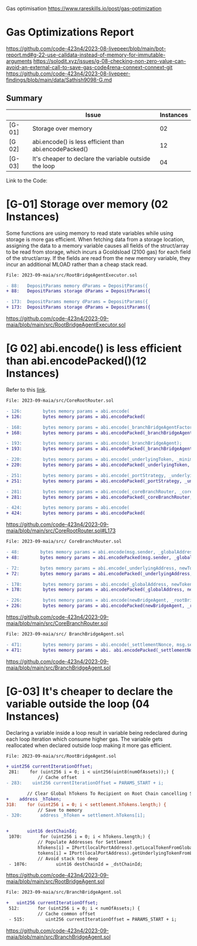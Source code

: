  Gas optimisation
https://www.rareskills.io/post/gas-optimization

# Gas Optimizations Report
https://github.com/code-423n4/2023-08-livepeer/blob/main/bot-report.md#g-22-use-calldata-instead-of-memory-for-immutable-arguments
https://solodit.xyz/issues/g-08-checking-non-zero-value-can-avoid-an-external-call-to-save-gas-code4rena-connext-connext-git
https://github.com/code-423n4/2023-08-livepeer-findings/blob/main/data/Sathish9098-G.md

## Summary
|	|	Issue								| Instances	|
| ---	|	-----								|	-----	|
|[G-01]| Storage over memory	|	02	|
|[G 02]|abi.encode() is less efficient than abi.encodePacked()				|	12	|
|[G-03]|It's cheaper to declare the variable outside the loop	|	04	|

Link to the Code:

# [G-01] Storage over memory (02 Instances)
Some functions are using memory to read state variables while using storage is more gas efficient.
When fetching data from a storage location, assigning the data to a memory variable causes all fields of the struct/array to be read from storage, which incurs a Gcoldsload (2100 gas) for each field of the struct/array. If the fields are read from the new memory variable, they incur an additional MLOAD rather than a cheap stack read.

```diff
File: 2023-09-maia/src/RootBridgeAgentExecutor.sol

- 88:	DepositParams memory dParams = DepositParams({
+ 88:	DepositParams storage dParams = DepositParams({

- 173:	DepositParams memory dParams = DepositParams({
+ 173:	DepositParams storage dParams = DepositParams({
```
https://github.com/code-423n4/2023-09-maia/blob/main/src/RootBridgeAgentExecutor.sol


# [G 02] abi.encode() is less efficient than abi.encodePacked()(12 Instances)
Refer to this [link]( https://github.com/ConnorBlockchain/Solidity-Encode-Gas-Comparison).

```diff
File: 2023-09-maia/src/CoreRootRouter.sol

- 126:        bytes memory params = abi.encode(
+ 126:        bytes memory params = abi.encodePacked(

- 168:        bytes memory params = abi.encode(_branchBridgeAgentFactory);
+ 168:        bytes memory params = abi.encodePacked(_branchBridgeAgentFactory);

- 193:        bytes memory params = abi.encode(_branchBridgeAgent);
+ 193:        bytes memory params = abi.encodePacked(_branchBridgeAgent);

- 220:        bytes memory params = abi.encode(_underlyingToken, _minimumReservesRatio);
+ 220:        bytes memory params = abi.encodePacked(_underlyingToken, _minimumReservesRatio);

- 251:        bytes memory params = abi.encode(_portStrategy, _underlyingToken, _dailyManagementLimit, _isUpdateDailyLimit);
+ 251:        bytes memory params = abi.encodePacked(_portStrategy, _underlyingToken, _dailyManagementLimit, _isUpdateDailyLimit);

- 281:        bytes memory params = abi.encode(_coreBranchRouter, _coreBranchBridgeAgent);
+ 281:        bytes memory params = abi.encodePacked(_coreBranchRouter, _coreBranchBridgeAgent);

- 424:        bytes memory params = abi.encode(
+ 424:        bytes memory params = abi.encodePacked(

```
https://github.com/code-423n4/2023-09-maia/blob/main/src/CoreRootRouter.sol#L173


```diff
File: 2023-09-maia/src/ CoreBranchRouter.sol

- 48:        bytes memory params = abi.encode(msg.sender, _globalAddress, _dstChainId, [_gParams[1], _gParams[2]]);
+ 48:        bytes memory params = abi.encodePacked(msg.sender, _globalAddress, _dstChainId, [_gParams[1], _gParams[2]]);

- 72:        bytes memory params = abi.encode(_underlyingAddress, newToken, newToken.name(), newToken.symbol(), decimals);
+ 72:        bytes memory params = abi.encodePacked(_underlyingAddress, newToken, newToken.name(), newToken.symbol(), decimals);

- 178:        bytes memory params = abi.encode(_globalAddress, newToken);
+ 178:        bytes memory params = abi.encodePacked(_globalAddress, newToken);

- 226:        bytes memory params = abi.encode(newBridgeAgent, _rootBridgeAgent);
+ 226:        bytes memory params = abi.encodePacked(newBridgeAgent, _rootBridgeAgent);
```
https://github.com/code-423n4/2023-09-maia/blob/main/src/CoreBranchRouter.sol



```diff
File: 2023-09-maia/src/ BranchBridgeAgent.sol

- 471:        bytes memory params = abi.encode(_settlementNonce, msg.sender, _params, _gParams[1]);
+ 471:        bytes memory params = abi. abi.encodePacked(_settlementNonce, msg.sender, _params, _gParams[1]);

```
https://github.com/code-423n4/2023-09-maia/blob/main/src/BranchBridgeAgent.sol




# [G-03] It's cheaper to declare the variable outside the loop (04 Instances)
Declaring a variable inside a loop result in variable being redeclared during each loop iteration which consume higher gas.
The variable gets reallocated when declared outside loop making it more gas efficient.

```diff
File: 2023-09-maia/src/RootBridgeAgent.sol

+ uint256 currentIterationOffset;
 281:    for (uint256 i = 0; i < uint256(uint8(numOfAssets));) {
            // Cache offset
- 283:    uint256 currentIterationOffset = PARAMS_START + i;

        // Clear Global hTokens To Recipient on Root Chain cancelling Settlement to Branch
+	 address _hToken;
318:    for (uint256 i = 0; i < settlement.hTokens.length;) {
            // Save to memory
- 320:       address _hToken = settlement.hTokens[i];


+		uint16 destChainId;
 1070:       for (uint256 i = 0; i < hTokens.length;) {
            // Populate Addresses for Settlement
            hTokens[i] = IPort(localPortAddress).getLocalTokenFromGlobal(_globalAddresses[i], _dstChainId);
            tokens[i] = IPort(localPortAddress).getUnderlyingTokenFromLocal(hTokens[i], _dstChainId);
            // Avoid stack too deep
 - 1076:           uint16 destChainId = _dstChainId;
```
https://github.com/code-423n4/2023-09-maia/blob/main/src/RootBridgeAgent.sol


```diff
File: 2023-09-maia/src/BranchBridgeAgent.sol

+	uint256 currentIterationOffset;
 512:       for (uint256 i = 0; i < numOfAssets;) {
            // Cache common offset
 - 515:        uint256 currentIterationOffset = PARAMS_START + i;
```
https://github.com/code-423n4/2023-09-maia/blob/main/src/BranchBridgeAgent.sol


